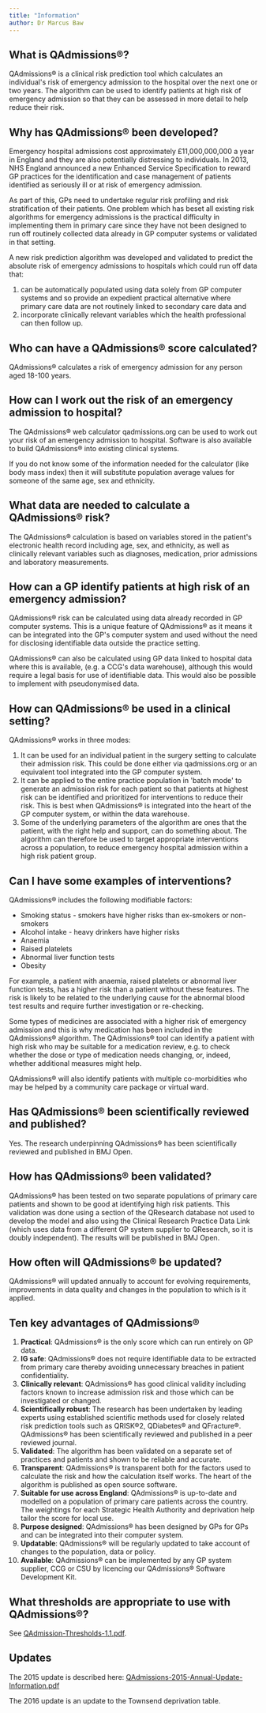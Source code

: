 ```yaml
---
title: "Information"
author: Dr Marcus Baw
---
```


## What is QAdmissions®?

QAdmissions® is a clinical risk prediction tool which calculates an individual's risk of emergency admission to the hospital over the next one or two years. The algorithm can be used to identify patients at high risk of emergency admission so that they can be assessed in more detail to help reduce their risk.

## Why has QAdmissions® been developed?

Emergency hospital admissions cost approximately £11,000,000,000 a year in England and they are also potentially distressing to individuals. In 2013, NHS England announced a new Enhanced Service Specification to reward GP practices for the identification and case management of patients identified as seriously ill or at risk of emergency admission.

As part of this, GPs need to undertake regular risk profiling and risk stratification of their patients. One problem which has beset all existing risk algorithms for emergency admissions is the practical difficulty in implementing them in primary care since they have not been designed to run off routinely collected data already in GP computer systems or validated in that setting.

A new risk prediction algorithm was developed and validated to predict the absolute risk of emergency admissions to hospitals which could run off data that:

1. can be automatically populated using data solely from GP computer systems and so provide an expedient practical alternative where primary care data are not routinely linked to secondary care data and
2. incorporate clinically relevant variables which the health professional can then follow up.

## Who can have a QAdmissions® score calculated?

QAdmissions® calculates a risk of emergency admission for any person aged 18-100 years.

## How can I work out the risk of an emergency admission to hospital?

The QAdmissions® web calculator qadmissions.org can be used to work out your risk of an emergency admission to hospital. Software is also available to build QAdmissions® into existing clinical systems.

If you do not know some of the information needed for the calculator (like body mass index) then it will substitute population average values for someone of the same age, sex and ethnicity.

## What data are needed to calculate a QAdmissions® risk?

The QAdmissions® calculation is based on variables stored in the patient's electronic health record including age, sex, and ethnicity, as well as clinically relevant variables such as diagnoses, medication, prior admissions and laboratory measurements.

## How can a GP identify patients at high risk of an emergency admission?

QAdmissions® risk can be calculated using data already recorded in GP computer systems. This is a unique feature of QAdmissions® as it means it can be integrated into the GP's computer system and used without the need for disclosing identifiable data outside the practice setting.

QAdmissions® can also be calculated using GP data linked to hospital data where this is available, (e.g. a CCG's data warehouse), although this would require a legal basis for use of identifiable data. This would also be possible to implement with pseudonymised data.

## How can QAdmissions® be used in a clinical setting?

QAdmissions® works in three modes:

1. It can be used for an individual patient in the surgery setting to calculate their admission risk. This could be done either via qadmissions.org or an equivalent tool integrated into the GP computer system.
2. It can be applied to the entire practice population in 'batch mode' to generate an admission risk for each patient so that patients at highest risk can be identified and prioritized for interventions to reduce their risk. This is best when QAdmissions® is integrated into the heart of the GP computer system, or within the data warehouse.
3. Some of the underlying parameters of the algorithm are ones that the patient, with the right help and support, can do something about. The algorithm can therefore be used to target appropriate interventions across a population, to reduce emergency hospital admission within a high risk patient group.

## Can I have some examples of interventions?

QAdmissions® includes the following modifiable factors:

- Smoking status - smokers have higher risks than ex-smokers or non-smokers
- Alcohol intake - heavy drinkers have higher risks
- Anaemia
- Raised platelets
- Abnormal liver function tests
- Obesity

For example, a patient with anaemia, raised platelets or abnormal liver function tests, has a higher risk than a patient without these features. The risk is likely to be related to the underlying cause for the abnormal blood test results and require further investigation or re-checking.

Some types of medicines are associated with a higher risk of emergency admission and this is why medication has been included in the QAdmissions® algorithm. The QAdmissions® tool can identify a patient with high risk who may be suitable for a medication review, e.g. to check whether the dose or type of medication needs changing, or, indeed, whether additional measures might help.

QAdmissions® will also identify patients with multiple co-morbidities who may be helped by a community care package or virtual ward.

## Has QAdmissions® been scientifically reviewed and published?

Yes. The research underpinning QAdmissions® has been scientifically reviewed and published in BMJ Open.

## How has QAdmissions® been validated?

QAdmissions® has been tested on two separate populations of primary care patients and shown to be good at identifying high risk patients. This validation was done using a section of the QResearch database not used to develop the model and also using the Clinical Research Practice Data Link (which uses data from a different GP system supplier to QResearch, so it is doubly independent). The results will be published in BMJ Open.

## How often will QAdmissions® be updated?

QAdmissions® will updated annually to account for evolving requirements, improvements in data quality and changes in the population to which is it applied.

## Ten key advantages of QAdmissions®

1. **Practical**: QAdmissions® is the only score which can run entirely on GP data.
2. **IG safe**: QAdmissions® does not require identifiable data to be extracted from primary care thereby avoiding unnecessary breaches in patient confidentiality.
3. **Clinically relevant**: QAdmissions® has good clinical validity including factors known to increase admission risk and those which can be investigated or changed.
4. **Scientifically robust**: The research has been undertaken by leading experts using established scientific methods used for closely related risk prediction tools such as QRISK®2, QDiabetes® and QFracture®. QAdmissions® has been scientifically reviewed and published in a peer reviewed journal.
5. **Validated**: The algorithm has been validated on a separate set of practices and patients and shown to be reliable and accurate.
6. **Transparent**: QAdmissions® is transparent both for the factors used to calculate the risk and how the calculation itself works. The heart of the algorithm is published as open source software.
7. **Suitable for use across England**: QAdmissions® is up-to-date and modelled on a population of primary care patients across the country. The weightings for each Strategic Health Authority and deprivation help tailor the score for local use.
8. **Purpose designed**: QAdmissions® has been designed by GPs for GPs and can be integrated into their computer system.
9. **Updatable**: QAdmissions® will be regularly updated to take account of changes to the population, data or policy.
10. **Available**: QAdmissions® can be implemented by any GP system supplier, CCG or CSU by licencing our QAdmissions® Software Development Kit.

## What thresholds are appropriate to use with QAdmissions®?

See [QAdmission-Thresholds-1.1.pdf](https://qadmissions.org/QAdmission-Thresholds-1.1.pdf).

## Updates

The 2015 update is described here: [QAdmissions-2015-Annual-Update-Information.pdf](https://qadmissions.org/QAdmissions-2015-Annual-Update-Information.pdf)  

The 2016 update is an update to the Townsend deprivation table.
